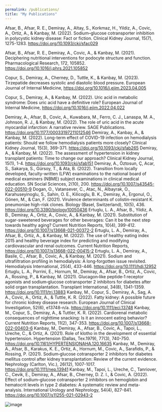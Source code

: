```yaml
---
permalink: /publications/
title: "My Publications"
---
```


Afsar, B., Afsar, R. E., Demiray, A., Altay, S., Korkmaz, H., Yildiz, A., Covic, A., Ortiz, A., & Kanbay, M. (2022). Sodium–glucose cotransporter inhibition in polycystic kidney disease: Fact or fiction. Clinical Kidney Journal, 15(7), 1275-1283. https://doi.org/10.1093/ckj/sfac029

Afsar, B., Afsar, R. E., Demiray, A., Covic, A., & Kanbay, M. (2021). Deciphering nutritional interventions for podocyte structure and function. Pharmacological Research, 172, 105852. https://doi.org/10.1016/j.phrs.2021.105852

Copur, S., Demiray, A., Cherney, D., Tuttle, K., & Kanbay, M. (2023). Tirzepatide decreases systolic and diastolic blood pressure. European Journal of Internal Medicine, https://doi.org/10.1016/j.ejim.2023.04.005

Copur, S., Demiray, A., & Kanbay, M. (2022). Uric acid in metabolic syndrome: Does uric acid have a definitive role? European Journal of Internal Medicine, https://doi.org/10.1016/j.ejim.2022.04.022

Demiray, A., Afsar, B., Covic, A., Kuwabara, M., Ferro, C. J., Lanaspa, M. A., Johnson, R. J., & Kanbay, M. (2022). The role of uric acid in the acute myocardial infarction: A narrative review. SAGE Publications. https://doi.org/10.1177/00033197211012546
Demiray, A., Kanbay, A., & Kanbay, M. (2022). Long-term effect of COVID-19 infection on hemodialysis patients: Should we follow hemodialysis patients more closely? Clinical Kidney Journal, 15(3), 369-371. https://doi.org/10.1093/ckj/sfab265
Demiray, A., & Kanbay, M. (2022). The assessment of hypertension in kidney transplant patients: Time to change our approach? Clinical Kidney Journal, 15(1), 1-4. https://doi.org/10.1093/ckj/sfab151
Demiray, A., Öztosun, Ç, Acar, S., Sakarya, S., Gürsoy, T., & Ata, B. (2022). Transition from locally developed, faculty-written (LFW) examinations to the national board of medical examiners (NBME) subject examinations in clinical medical education. SN Social Sciences, 2(10), 200. https://doi.org/10.1007/s43545-022-00510-9
Dogan, O., Vatansever, C., Atac, N., Albayrak, O., Karahuseyinoglu, S., Sahin, O. E., Kilicoglu, B. K., Demiray, A., Ergonul, O., Gönen, M., & Can, F. (2021). Virulence determinants of colistin-resistant K. pneumoniae high-risk clones. Biology (Basel, Switzerland), 10(5), 436. https://doi.org/10.3390/biology10050436
Ertuglu, L. A., Afsar, B., Yildiz, A. B., Demiray, A., Ortiz, A., Covic, A., & Kanbay, M. (2021). Substitution of sugar-sweetened beverages for other beverages: Can it be the next step towards healthy aging? Current Nutrition Reports, 10(4), 399-412. https://doi.org/10.1007/s13668-021-00372-2
Ertuglu, L. A., Demiray, A., Afsar, B., Ortiz, A., & Kanbay, M. (2022). The use of healthy eating index 2015 and healthy beverage index for predicting and modifying cardiovascular and renal outcomes. Current Nutrition Reports, https://doi.org/10.1007/s13668-022-00415-2
Ertuglu, L. A., Demiray, A., Basile, C., Afsar, B., Covic, A., & Kanbay, M. (2021). Sodium and ultrafiltration profiling in hemodialysis: A long‐forgotten issue revisited. Hemodialysis International, 25(4), 433-446. https://doi.org/10.1111/hdi.12952
Ertuglu, L. A., Porrini, E., Hornum, M., Demiray, A., Afsar, B., Ortiz, A., Covic, A., Rossing, P., & Kanbay, M. (2021). Glucagon‐like peptide‐1 receptor agonists and sodium‐glucose cotransporter 2 inhibitors for diabetes after solid organ transplantation. Transplant International, 34(8), 1341-1359. https://doi.org/10.1111/tri.13883
Kanbay, M., Copur, S., Demiray, A., Sag, A. A., Covic, A., Ortiz, A., & Tuttle, K. R. (2022). Fatty kidney: A possible future for chronic kidney disease research. European Journal of Clinical Investigation, 52(6), e13748-n/a. https://doi.org/10.1111/eci.13748
Kanbay, M., Copur, S., Demiray, A., & Tuttler, K. R. (2022). Cardiorenal metabolic consequences of nighttime snacking: Is it an innocent eating behavior? Current Nutrition Reports, 11(2), 347-353. https://doi.org/10.1007/s13668-022-00403-6
Kanbay, M., Demiray, A., Afsar, B., Covic, A., Tapoi, L., Ureche, C., & Ortiz, A. (2021). Role of klotho in the development of essential hypertension. Hypertension (Dallas, Tex.1979), 77(3), 740-750. https://doi.org/10.1161/HYPERTENSIONAHA.120.16635
Kanbay, M., Demiray, A., Afsar, B., Karakus, K. E., Ortiz, A., Hornum, M., Covic, A., Sarafidis, P., & Rossing, P. (2021). Sodium‐glucose cotransporter 2 inhibitors for diabetes mellitus control after kidney transplantation: Review of the current evidence. Nephrology (Carlton, Vic.), 26(12), 1007-1017. https://doi.org/10.1111/nep.13941
Kanbay, M., Tapoi, L., Ureche, C., Tanriover, C., Cevik, E., Demiray, A., Afsar, B., Cherney, D. Z. I., & Covic, A. (2022). Effect of sodium–glucose cotransporter 2 inhibitors on hemoglobin and hematocrit levels in type 2 diabetes: A systematic review and meta-analysis. International Urology and Nephrology, 54(4), 827-841. https://doi.org/10.1007/s11255-021-02943-2


![image](https://github.com/atalaydemiray/atalaydemiray.github.io/assets/156912720/38663cd6-34a4-4d37-8b41-c2d896a14750)
